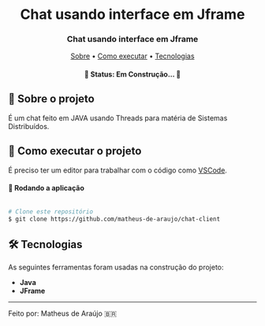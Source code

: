<h1 align="center" font-weight:bold>
   Chat usando interface em Jframe
</h1>

<h3 align="center">
    Chat usando interface em Jframe
</h3>

<p align="center">
	<a href="#-sobre-o-projeto">Sobre</a> •
 	<a href="#-como-executar-o-projeto">Como executar</a> • 
  <a href="#-tecnologias">Tecnologias</a>
</p>

<h4 align="center"> 
	🚧  Status: Em Construção... 🚧
</h4>

## :pencil: Sobre o projeto
É um chat feito em JAVA usando Threads para matéria de Sistemas Distribuídos.
	 
## 🚀 Como executar o projeto

É preciso ter um editor para trabalhar com o código como [VSCode](https://code.visualstudio.com/).

#### 🧭 Rodando a aplicação

```bash

# Clone este repositório
$ git clone https://github.com/matheus-de-araujo/chat-client

```

## 🛠 Tecnologias

As seguintes ferramentas foram usadas na construção do projeto:

- **Java**
- **JFrame**

---

Feito por: Matheus de Araújo 🇧🇷
